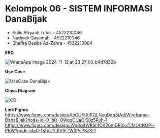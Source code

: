 # Kelompok 06 - SISTEM INFORMASI DanaBijak
- Sulis Afryanti Lubis - 4522210046
- Nadiyah Qasamah - 4522210046
- Shafira Desika Az-Zahra - 4522210084

**ERD**

![WhatsApp Image 2024-11-12 at 23 27 00_b4d7d39b](https://github.com/user-attachments/assets/d9782ae4-1b25-40b6-aaf7-00173802f6ed)

**Use Case**

![UseCase DanaBijak](https://github.com/user-attachments/assets/7072a54d-114b-4ce8-826e-f1d3423ae747)

**Class Diagram**

![CD](https://github.com/user-attachments/assets/14ea03ea-7dd9-4e5b-ae84-d9d5cffdeb9c)

**Link Figma**
https://www.figma.com/design/KpCUf5XlPZjLNegDaq3tAd/Wireframe-DanaBijak?node-id=0-1&t=OWqqCUaQi68z5Ruh-1
https://www.figma.com/design/iWp8d4WRSt4OK26mDR0kxT/MOCKUP--PBW?node-id=0-1&t=UYJfVfFTW0PsP8zS-1
